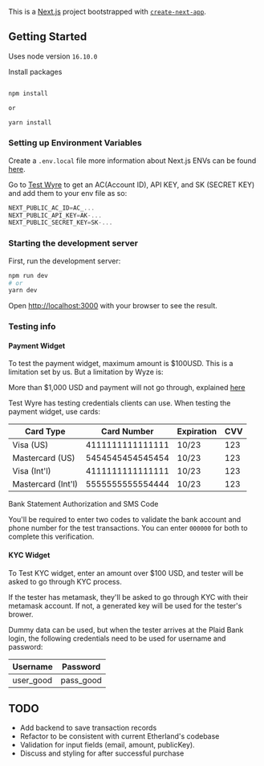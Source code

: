 This is a [Next.js](https://nextjs.org/) project bootstrapped with [`create-next-app`](https://github.com/vercel/next.js/tree/canary/packages/create-next-app).

## Getting Started

Uses node version `16.10.0`

Install packages

```bash

npm install

or 

yarn install
```

### Setting up Environment Variables

Create a `.env.local` file more information about Next.js ENVs can be found [here](https://nextjs.org/docs/basic-features/environment-variables).

Go to [Test Wyre](https://www.testwyre.com/sign-up) to get an AC(Account ID), API KEY, and SK (SECRET KEY) and add them to your env file as so:

```javascript
NEXT_PUBLIC_AC_ID=AC_...
NEXT_PUBLIC_API_KEY=AK-...
NEXT_PUBLIC_SECRET_KEY=SK-...
```

### Starting the development server

First, run the development server:

```bash
npm run dev
# or
yarn dev
```

Open [http://localhost:3000](http://localhost:3000) with your browser to see the result.

### Testing info

#### Payment Widget

To test the payment widget, maximum amount is $100USD. This is a limitation set by us. But a limitation by Wyze is:

More than $1,000 USD and payment will not go through, explained [here](https://docs.sendwyre.com/docs/wyre-checkout-1#transaction-processing-limits)

Test Wyre has testing credentials clients can use. When testing the payment widget, use cards:

| Card Type         | Card Number       | Expiration    | CVV   |
| ----------------- | ----------------- | ------------- | ----- |
| Visa (US)         | 4111111111111111  | 10/23         | 123   |
| Mastercard (US)   | 5454545454545454  | 10/23         | 123   |
| Visa (Int'l)      | 4111111111111111  | 10/23         | 123   |
| Mastercard (Int'l)| 5555555555554444  | 10/23         | 123   |

Bank Statement Authorization and SMS Code

You'll be required to enter two codes to validate the bank account and phone number for the test transactions. You can enter `000000` for both to complete this verification.

#### KYC Widget

To Test KYC widget, enter an amount over $100 USD, and tester will be asked to go through KYC process.

If the tester has metamask, they'll be asked to go through KYC with their metamask account. If not, a generated key will be used for the tester's brower.

Dummy data can be used, but when the tester arrives at the Plaid Bank login, the following credentials need to be used for username and password:

| Username          | Password   |
| ----------------- | ---------- |
| user_good         | pass_good  |

## TODO

- Add backend to save transaction records
- Refactor to be consistent with current Etherland's codebase
- Validation for input fields (email, amount, publicKey).
- Discuss and styling for after successful purchase
